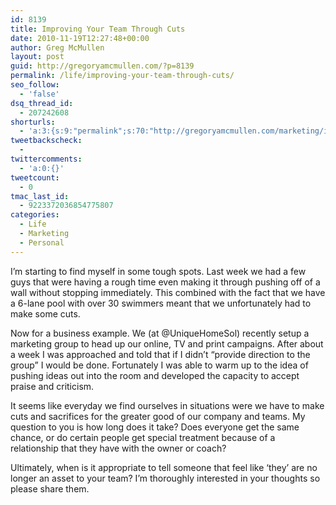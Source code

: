 ```yaml
---
id: 8139
title: Improving Your Team Through Cuts
date: 2010-11-19T12:27:48+00:00
author: Greg McMullen
layout: post
guid: http://gregoryamcmullen.com/?p=8139
permalink: /life/improving-your-team-through-cuts/
seo_follow:
  - 'false'
dsq_thread_id:
  - 207242608
shorturls:
  - 'a:3:{s:9:"permalink";s:70:"http://gregoryamcmullen.com/marketing/improving-your-team-through-cuts";s:7:"tinyurl";s:26:"http://tinyurl.com/3kbp5eb";s:4:"isgd";s:19:"http://is.gd/OF6u4W";}'
tweetbackscheck:
  - 
twittercomments:
  - 'a:0:{}'
tweetcount:
  - 0
tmac_last_id:
  - 9223372036854775807
categories:
  - Life
  - Marketing
  - Personal
---
```


I&#8217;m starting to find myself in some tough spots. Last week we had a few guys that were having a rough time even making it through pushing off of a wall without stopping immediately. This combined with the fact that we have a 6-lane pool with over 30 swimmers meant that we unfortunately had to make some cuts.

Now for a business example. We (at @UniqueHomeSol) recently setup a marketing group to head up our online, TV and print campaigns. After about a week I was approached and told that if I didn&#8217;t &#8220;provide direction to the group&#8221; I would be done. Fortunately I was able to warm up to the idea of pushing ideas out into the room and developed the capacity to accept praise and criticism.

It seems like everyday we find ourselves in situations were we have to make cuts and sacrifices for the greater good of our company and teams. My question to you is how long does it take? Does everyone get the same chance, or do certain people get special treatment because of a relationship that they have with the owner or coach?

Ultimately, when is it appropriate to tell someone that feel like &#8216;they&#8217; are no longer an asset to your team? I&#8217;m thoroughly interested in your thoughts so please share them.